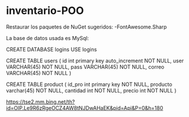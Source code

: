 # inventario-POO

Restaurar los paquetes de NuGet sugeridos:
  -FontAwesome.Sharp


La base de datos usada es MySql: 

  CREATE DATABASE logins
  USE logins
  
  CREATE TABLE users (
  id int primary key auto_increment NOT NULL,
  user VARCHAR(45) NOT NULL,
  pass VARCHAR(45) NOT NULL,
  correo VARCHAR(45) NOT NULL
  )

  CREATE TABLE product (
  id_pro int primary key NOT NULL,
  producto varchar(45) NOT NULL,
  cantidad int NOT NULL,
  precio int NOT NULL
  )

  https://tse2.mm.bing.net/th?id=OIP.Le9R6zRgeOCZ4AW8tNJDwAHaEK&pid=Api&P=0&h=180
